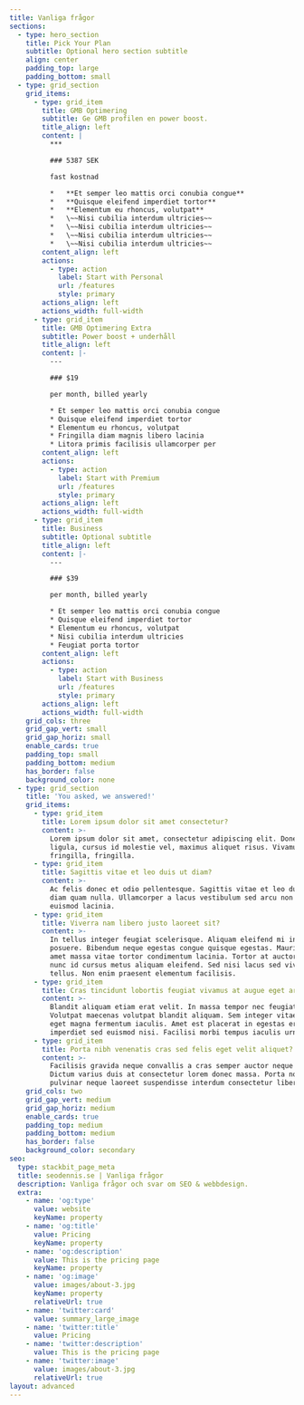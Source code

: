 ```yaml
---
title: Vanliga frågor
sections:
  - type: hero_section
    title: Pick Your Plan
    subtitle: Optional hero section subtitle
    align: center
    padding_top: large
    padding_bottom: small
  - type: grid_section
    grid_items:
      - type: grid_item
        title: GMB Optimering
        subtitle: Ge GMB profilen en power boost.
        title_align: left
        content: |
          ***

          ### 5387 SEK

          fast kostnad

          *   **Et semper leo mattis orci conubia congue**
          *   **Quisque eleifend imperdiet tortor**
          *   **Elementum eu rhoncus, volutpat**
          *   \~~Nisi cubilia interdum ultricies~~
          *   \~~Nisi cubilia interdum ultricies~~
          *   \~~Nisi cubilia interdum ultricies~~
          *   \~~Nisi cubilia interdum ultricies~~
        content_align: left
        actions:
          - type: action
            label: Start with Personal
            url: /features
            style: primary
        actions_align: left
        actions_width: full-width
      - type: grid_item
        title: GMB Optimering Extra
        subtitle: Power boost + underhåll
        title_align: left
        content: |-
          ---

          ### $19

          per month, billed yearly

          * Et semper leo mattis orci conubia congue
          * Quisque eleifend imperdiet tortor
          * Elementum eu rhoncus, volutpat
          * Fringilla diam magnis libero lacinia
          * Litora primis facilisis ullamcorper per
        content_align: left
        actions:
          - type: action
            label: Start with Premium
            url: /features
            style: primary
        actions_align: left
        actions_width: full-width
      - type: grid_item
        title: Business
        subtitle: Optional subtitle
        title_align: left
        content: |-
          ---

          ### $39

          per month, billed yearly

          * Et semper leo mattis orci conubia congue
          * Quisque eleifend imperdiet tortor
          * Elementum eu rhoncus, volutpat
          * Nisi cubilia interdum ultricies
          * Feugiat porta tortor
        content_align: left
        actions:
          - type: action
            label: Start with Business
            url: /features
            style: primary
        actions_align: left
        actions_width: full-width
    grid_cols: three
    grid_gap_vert: small
    grid_gap_horiz: small
    enable_cards: true
    padding_top: small
    padding_bottom: medium
    has_border: false
    background_color: none
  - type: grid_section
    title: 'You asked, we answered!'
    grid_items:
      - type: grid_item
        title: Lorem ipsum dolor sit amet consectetur?
        content: >-
          Lorem ipsum dolor sit amet, consectetur adipiscing elit. Donec nisl
          ligula, cursus id molestie vel, maximus aliquet risus. Vivamus in nibh
          fringilla, fringilla.
      - type: grid_item
        title: Sagittis vitae et leo duis ut diam?
        content: >-
          Ac felis donec et odio pellentesque. Sagittis vitae et leo duis ut
          diam quam nulla. Ullamcorper a lacus vestibulum sed arcu non odio
          euismod lacinia.
      - type: grid_item
        title: Viverra nam libero justo laoreet sit?
        content: >-
          In tellus integer feugiat scelerisque. Aliquam eleifend mi in nulla
          posuere. Bibendum neque egestas congue quisque egestas. Mauris sit
          amet massa vitae tortor condimentum lacinia. Tortor at auctor urna
          nunc id cursus metus aliquam eleifend. Sed nisi lacus sed viverra
          tellus. Non enim praesent elementum facilisis.
      - type: grid_item
        title: Cras tincidunt lobortis feugiat vivamus at augue eget arcu?
        content: >-
          Blandit aliquam etiam erat velit. In massa tempor nec feugiat.
          Volutpat maecenas volutpat blandit aliquam. Sem integer vitae justo
          eget magna fermentum iaculis. Amet est placerat in egestas erat
          imperdiet sed euismod nisi. Facilisi morbi tempus iaculis urna.
      - type: grid_item
        title: Porta nibh venenatis cras sed felis eget velit aliquet?
        content: >-
          Facilisis gravida neque convallis a cras semper auctor neque vitae.
          Dictum varius duis at consectetur lorem donec massa. Porta non
          pulvinar neque laoreet suspendisse interdum consectetur libero.
    grid_cols: two
    grid_gap_vert: medium
    grid_gap_horiz: medium
    enable_cards: true
    padding_top: medium
    padding_bottom: medium
    has_border: false
    background_color: secondary
seo:
  type: stackbit_page_meta
  title: seodennis.se | Vanliga frågor
  description: Vanliga frågor och svar om SEO & webbdesign.
  extra:
    - name: 'og:type'
      value: website
      keyName: property
    - name: 'og:title'
      value: Pricing
      keyName: property
    - name: 'og:description'
      value: This is the pricing page
      keyName: property
    - name: 'og:image'
      value: images/about-3.jpg
      keyName: property
      relativeUrl: true
    - name: 'twitter:card'
      value: summary_large_image
    - name: 'twitter:title'
      value: Pricing
    - name: 'twitter:description'
      value: This is the pricing page
    - name: 'twitter:image'
      value: images/about-3.jpg
      relativeUrl: true
layout: advanced
---
```


